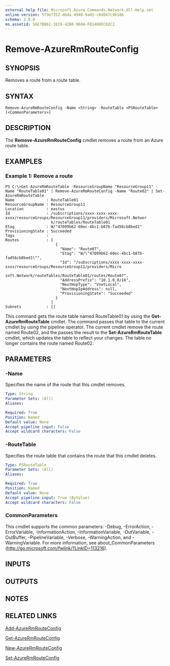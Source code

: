 ```yaml
---
external help file: Microsoft.Azure.Commands.Network.dll-Help.xml
online version: 5f9e7352-dbda-4940-9a02-c8d047c9b186
schema: 2.0.0
ms.assetid: 5AE7BB61-1EC6-42B8-968A-FD1400EC82C2
---
```


# Remove-AzureRmRouteConfig

## SYNOPSIS
Removes a route from a route table.

## SYNTAX

```
Remove-AzureRmRouteConfig -Name <String> -RouteTable <PSRouteTable> [<CommonParameters>]
```

## DESCRIPTION
The **Remove-AzureRmRouteConfig** cmdlet removes a route from an Azure route table.

## EXAMPLES

### Example 1: Remove a route
```
PS C:\>Get-AzureRmRouteTable -ResourceGroupName "ResourceGroup11" -Name "RouteTable01" | Remove-AzureRmRouteConfig -Name "Route02" | Set-AzureRmRouteTable
Name              : RouteTable01
ResourceGroupName : ResourceGroup11
Location          : eastus
Id                : /subscriptions/xxxx-xxxx-xxxx-xxxx/resourceGroups/ResourceGroup11/providers/Microsoft.Networ
                    k/routeTables/RouteTable01
Etag              : W/"47099b62-60ec-4bc1-b87b-fad56cb8bed1"
ProvisioningState : Succeeded
Tags              : 
Routes            : [
                      {
                        "Name": "Route07",
                        "Etag": "W/\"47099b62-60ec-4bc1-b87b-fad56cb8bed1\"",
                        "Id": "/subscriptions/xxxx-xxxx-xxxx-xxxx/resourceGroups/ResourceGroup11/providers/Micro
                    soft.Network/routeTables/RouteTable01/routes/Route07",
                        "AddressPrefix": "10.1.0.0/16",
                        "NextHopType": "VnetLocal",
                        "NextHopIpAddress": null, 
                        "ProvisioningState": "Succeeded"
                      }
                    ] 
Subnets           : []
```

This command gets the route table named RouteTable01 by using the **Get-AzureRmRouteTable** cmdlet.
The command passes that table to the current cmdlet by using the pipeline operator.
The current cmdlet remove the route named Route02, and the passes the result to the **Set-AzureRmRouteTable** cmdlet, which updates the table to reflect your changes.
The table no longer contains the route named Route02.

## PARAMETERS

### -Name
Specifies the name of the route that this cmdlet removes.

```yaml
Type: String
Parameter Sets: (All)
Aliases: 

Required: True
Position: Named
Default value: None
Accept pipeline input: False
Accept wildcard characters: False
```

### -RouteTable
Specifies the route table that contains the route that this cmdlet deletes.

```yaml
Type: PSRouteTable
Parameter Sets: (All)
Aliases: 

Required: True
Position: Named
Default value: None
Accept pipeline input: True (ByValue)
Accept wildcard characters: False
```

### CommonParameters
This cmdlet supports the common parameters: -Debug, -ErrorAction, -ErrorVariable, -InformationAction, -InformationVariable, -OutVariable, -OutBuffer, -PipelineVariable, -Verbose, -WarningAction, and -WarningVariable. For more information, see about_CommonParameters (http://go.microsoft.com/fwlink/?LinkID=113216).

## INPUTS

## OUTPUTS

## NOTES

## RELATED LINKS

[Add-AzureRmRouteConfig](./Add-AzureRmRouteConfig.md)

[Get-AzureRmRouteConfig](./Get-AzureRmRouteConfig.md)

[New-AzureRmRouteConfig](./New-AzureRmRouteConfig.md)

[Set-AzureRmRouteConfig](./Set-AzureRmRouteConfig.md)


